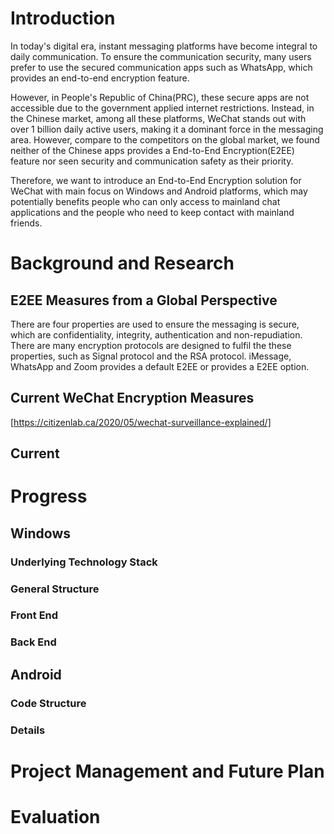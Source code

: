 # Introduction
In today's digital era, instant messaging platforms have become integral to daily communication. To ensure the communication security, many users prefer to use the secured communication apps such as WhatsApp, which provides an end-to-end encryption feature. 

However, in People's Republic of China(PRC), these secure apps are not accessible due to the government applied internet restrictions. Instead, in the Chinese market, among all these platforms, WeChat stands out with over 1 billion daily active users, making it a dominant force in the messaging area. However, compare to the competitors on the global market, we found neither of the Chinese apps provides a End-to-End Encryption(E2EE) feature nor seen security and communication safety as their priority. 

Therefore, we want to introduce an End-to-End Encryption solution for WeChat with main focus on Windows and Android platforms, which may potentially benefits people who can only access to mainland chat applications and the people who need to keep contact with mainland friends. 
# Background and Research
## E2EE Measures from a Global Perspective
There are four properties are used to ensure the messaging is secure, which are confidentiality, integrity, authentication and non-repudiation. There are many encryption protocols are designed to fulfil the these properties, such as Signal protocol and the RSA protocol. iMessage, WhatsApp and Zoom provides a default E2EE or provides a E2EE option. 

## Current WeChat Encryption Measures
[https://citizenlab.ca/2020/05/wechat-surveillance-explained/]

## Current 


# Progress
## Windows

### Underlying Technology Stack
### General Structure
### Front End
### Back End

 
## Android
### Code Structure
### Details


# Project Management and Future Plan


# Evaluation

